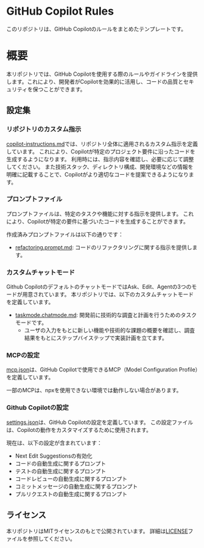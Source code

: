 # GitHub Copilot Rules
このリポジトリは、GitHub Copilotのルールをまとめたテンプレートです。

# 概要
本リポジトリでは、GitHub Copilotを使用する際のルールやガイドラインを提供します。これにより、開発者がCopilotを効果的に活用し、コードの品質とセキュリティを保つことができます。

## 設定集
### リポジトリのカスタム指示
[copilot-instructions.md](.github/copilot-instructions.md)では、リポジトリ全体に適用されるカスタム指示を定義しています。
これにより、Copilotが特定のプロジェクト要件に沿ったコードを生成するようになります。
利用時には、指示内容を確認し、必要に応じて調整してください。
また技術スタック、ディレクトリ構成、開発環境などの情報を明確に記載することで、Copilotがより適切なコードを提案できるようになります。

### プロンプトファイル
プロンプトファイルは、特定のタスクや機能に対する指示を提供します。
これにより、Copilotが特定の要件に基づいたコードを生成することができます。

作成済みプロンプトファイルは以下の通りです：
- [refactoring.prompt.md](.github/prompts/refactoring.prompt.md): コードのリファクタリングに関する指示を提供します。

### カスタムチャットモード
Github CopilotのデフォルトのチャットモードではAsk、Edit、Agentの3つのモードが用意されています。
本リポジトリでは、以下のカスタムチャットモードを定義しています。
- [taskmode.chatmode.md](.github/chatmodes/taskmode.chatmode.md): 開発前に技術的な調査と計画を行うためのタスクモードです。
  - ユーザの入力をもとに新しい機能や技術的な課題の概要を確認し、調査結果をもとにステップバイステップで実装計画を立てます。

### MCPの設定
[mcp.json](.github/mcp.json)は、GitHub Copilotで使用できるMCP（Model Configuration Profile）を定義しています。

一部のMCPは、npxを使用できない環境では動作しない場合があります。

### Github Copilotの設定
[settings.json](.github/settings.json)は、GitHub Copilotの設定を定義しています。
この設定ファイルは、Copilotの動作をカスタマイズするために使用されます。

現在は、以下の設定が含まれています：
- Next Edit Suggestionsの有効化
- コードの自動生成に関するプロンプト
- テストの自動生成に関するプロンプト
- コードレビューの自動生成に関するプロンプト
- コミットメッセージの自動生成に関するプロンプト
- プルリクエストの自動生成に関するプロンプト

## ライセンス
本リポジトリはMITライセンスのもとで公開されています。
詳細は[LICENSE](LICENSE)ファイルを参照してください。
